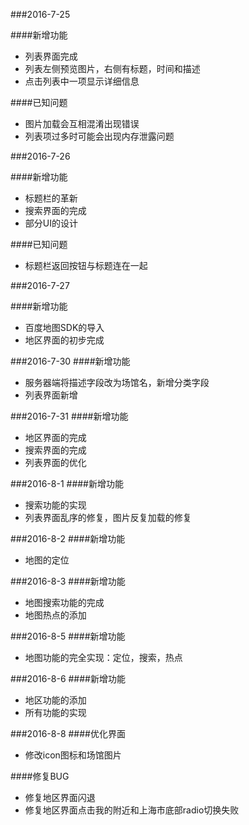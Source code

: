 ###2016-7-25

####新增功能
- 列表界面完成
- 列表左侧预览图片，右侧有标题，时间和描述
- 点击列表中一项显示详细信息

####已知问题
- 图片加载会互相混淆出现错误
- 列表项过多时可能会出现内存泄露问题

###2016-7-26

####新增功能
- 标题栏的革新
- 搜索界面的完成
- 部分UI的设计

####已知问题
- 标题栏返回按钮与标题连在一起

###2016-7-27

####新增功能
- 百度地图SDK的导入
- 地区界面的初步完成

###2016-7-30
####新增功能
- 服务器端将描述字段改为场馆名，新增分类字段
- 列表界面新增

###2016-7-31
####新增功能

- 地区界面的完成
- 搜索界面的完成
- 列表界面的优化

###2016-8-1
####新增功能

- 搜索功能的实现
- 列表界面乱序的修复，图片反复加载的修复

###2016-8-2
####新增功能

- 地图的定位

###2016-8-3
####新增功能

- 地图搜索功能的完成
- 地图热点的添加

###2016-8-5
####新增功能

- 地图功能的完全实现：定位，搜索，热点

###2016-8-6
####新增功能

- 地区功能的添加
- 所有功能的实现

###2016-8-8
####优化界面

- 修改icon图标和场馆图片

####修复BUG

- 修复地区界面闪退
- 修复地区界面点击我的附近和上海市底部radio切换失败

